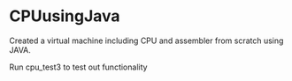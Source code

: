 # CPUusingJava
Created a virtual machine including CPU and assembler from scratch using JAVA.

Run cpu_test3 to test out functionality
